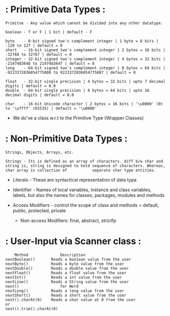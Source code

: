 # : Primitive Data Types : 

	Primitve - Any value which cannot be divided into any other datatype.

	boolean - T or F | 1 bit | default - F

	byte 	- 8-bit signed two's complement integer | 1 byte = 8 bits | -128 to 127 | default = 0
	short 	- 16-bit signed two's complement integer | 2 bytes = 16 bits | -32768 to 32767 | default = 0
	integer - 32-bit signed two's complement integer | 4 bytes = 32 bits | -2147483648 to 2147483647 | default = 0
	long 	- 64-bit signed two's complement integer | 8 bytes = 64 bits | -9223372036854775808 to 9223372036854775807 | default = 0
	
	float	- 32-bit single precision | 4 bytes = 32 bits | upto 7 decimal digits | default = 0.0
	double 	- 64-bit single precision | 8 bytes = 64 bits | upto 16 decimal digits | default = 0.0

	char 	- 16-bit Unicode character | 2 bytes = 16 bits | '\u0000' (0) to '\uffff' (65535) | default = '\u0000'

  * We do've a class w.r.t to the Primitive Type (Wrapper Classes)

# : Non-Primitive Data Types : 

	Strings, Objects, Arrays, etc.

	Strings - Its is defined as an array of characters. diff b/w char and string is, string is designed to hold sequence of characters. Whereas, char array is collection of 		   separate char type entities.

  * Literals - These are syntactical representation of data typa

  * Identifier - Names of local variables, instance and class variables, labels, but also the names for classes, packages, modules and methods

  * Access Modifiers - control the scope of class and methods = default, public, protected, private
	 - Non-access Modifiers: final, abstract, strictfp

# : User-Input via Scanner class : 

		Method				Description
	nextBoolean()		Reads a boolean value from the user
	nextByte()			Reads a byte value from the user
	nextDouble()		Reads a double value from the user
	nextFloat()			Reads a float value from the user
	nextInt()			Reads a int value from the user
	nextLine()			Reads a String value from the user
	next() 					for Word
	nextLong()			Reads a long value from the user
	nextShort()			Reads a short value from the user
	next().charAt(0) 	Reads a char value at 0 from the user
	or
	next().trim().charAt(0)
